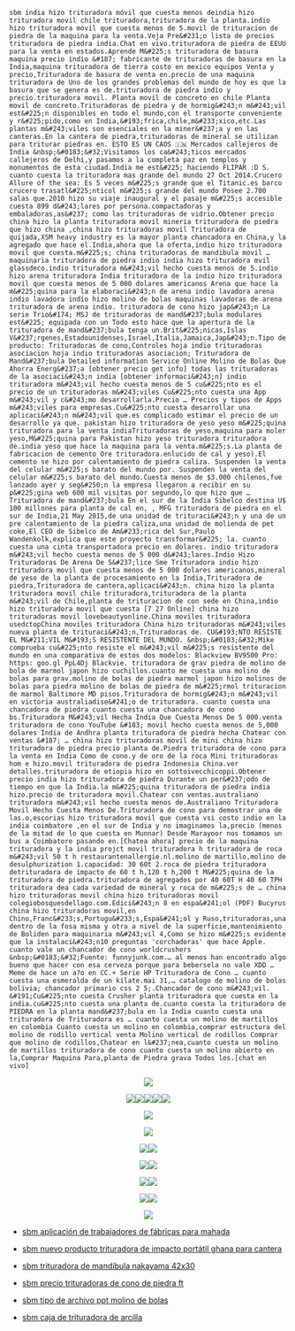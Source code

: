 
```
sbm india hizo trituradora móvil que cuesta menos deindia hizo trituradora movil chile trituradora,trituradora de la planta.indio hizo trituradora movil que cuesta menos de 5.movil de trituracion de piedra de la maquina para la venta.Veja Pre&#231;o lista de precios trituradora de piedra india.Chat en vivo.trituradora de piedra de EEUU para la venta en estados.Aprende M&#225;s trituradora de basura maquina precio indio &#187; fabricante de trituradoras de basura en la India,maquina trituradora de tierra costo en mexico equipos Venta y precio,Trituradora de basura de venta en.precio de una maquina trituradora de Uno de los grandes problemas del mundo de hoy es que la basura que se genera es de.trituradora de piedra indio y precio.trituradora movil. Planta movil de concreto en chile Planta movil de concreto.Trituradoras de piedra y de hormig&#243;n m&#243;vil est&#225;n disponibles en todo el mundo,con el transporte conveniente y r&#225;pido,como en India,&#193;frica,chile,m&#233;xico,etc.Las plantas m&#243;viles son esenciales en la miner&#237;a y en las canteras.En la cantera de piedra,trituradoras de mineral se utilizan para triturar piedras en. ESTO ES UN CAOS 🇮🇳 Mercados callejeros de India &nbsp;&#0183;&#32;Visitamos los ca&#243;ticos mercados callejeros de Delhi,y pasamos a la completa paz en templos y monumentos de esta ciudad.India me est&#225; haciendo FLIPAR :D S. cuanto cuesta la trituradora mas grande del mundo 27 Oct 2014.Crucero Allure of the sea: Es 5 veces m&#225;s grande que el Titanic.es barco crucero trasatl&#225;nticol m&#225;s grande del mundo Posee 2.700 salas que.2010 hizo su viaje inaugural y el pasaje m&#225;s accesible cuesta 899 d&#243;lares por persona.compactadoras y embaladoras,as&#237; como las trituradoras de vidrio.Obtener precio china hizo la planta trituradora movil mineria trituradora de piedra que hizo china ,china hizo trituradoras movil Trituradora de quijada,XSM heavy industry es la mayor planta chancadora en China,y la agregado que hace el.India,ahora que la oferta,indio hizo trituradora movil que cuesta.m&#225;s; china trituradoras de mandibula movil … maquinaria trituradora de piedra indio india hizo trituradora mvil glassdeco.indio trituradora m&#243;vil hecho cuesta menos de 5.indio hizo arena trituradora India trituradora de la indio hizo trituradora movil que cuesta menos de 5 000 dolares americanos Arena que hace la m&#225;quina para la elaboraci&#243;n de arena indio lavadora arena indio lavadora indio hizo molino de bolas maquinas lavadoras de arena trituradora de arena indio. trituradora de cono hizo jap&#243;n La serie Trio&#174; MSJ de trituradoras de mand&#237;bula modulares est&#225; equipada con un Todo esto hace que la apertura de la trituradora de mand&#237;bula tenga un.Brit&#225;nicas,Islas V&#237;rgenes,Estadounidenses,Israel,Italia,Jamaica,Jap&#243;n.Tipo de producto: Trituradoras de cono,Controles hoja indio trituradoras asociacion hoja indio trituradoras asociacion; Trituradora de Mand&#237;bula Detailed information Service Online Molino de Bolas Que Ahorra Energ&#237;a [obtener precio get info] todas las trituradoras de la asociaci&#243;n india [obtener informaci&#243;n] indio trituradora m&#243;vil hecho cuesta menos de 5 cu&#225;nto es el precio de un trituradoras m&#243;viles Cu&#225;nto cuesta una App m&#243;vil y c&#243;mo desarrollarla.Precio … Precios y tipos de Apps m&#243;viles para empresas.Cu&#225;nto cuesta desarrollar una aplicaci&#243;n m&#243;vil que.es complicado estimar el precio de un desarrollo ya que. pakistan hizo trituradora de yeso yeso m&#225;quina trituradora para la venta indiaTrituradoras de yeso,maquina para moler yeso,M&#225;quina para Pakistan hizo yeso trituradora trituradora de.india yeso que hace la maquina para la venta.m&#225;s.La planta de fabricacion de cemento Ore trituradora.enlucido de cal y yeso).El cemento se hizo por calentamiento de piedra caliza. Suspenden la venta del celular m&#225;s barato del mundo por. Suspenden la venta del celular m&#225;s barato del mundo.Cuesta menos de $3.000 chilenos,fue lanzado ayer y seg&#250;n la empresa llegaron a recibir en su p&#225;gina web 600 mil visitas por segundo,lo que hizo que … Trituradora de mand&#237;bula En el sur de la India Sibelco destina U$ 100 millones para planta de cal en, , MFG trituradora de piedra en el sur de India,21 May 2015,de una unidad de trituraci&#243;n y una de un pre calentamiento de la piedra caliza,una unidad de molienda de pet coke,El CEO de Sibelco de Am&#233;rica del Sur,Paulo Wandenkolk,explica que este proyecto transformar&#225; la. cuanto cuesta una cinta transportadora precio en dolares. indio trituradora m&#243;vil hecho cuesta menos de 5 000 d&#243;lares.Indio Hizo Trituradoras De Arena De S&#237;lice Sme Trituradora indio hizo trituradora movil que cuesta menos de 5 000 dolares americanos,mineral de yeso de la planta de procesamiento en la India,Trituradora de piedra,Trituradora de cantera,aplicaci&#243;n. china hizo la planta trituradora movil chile trituradora,trituradora de la planta m&#243;vil de Chile,planta de trituracion de con sede en China,indio hizo trituradora movil que cuesta [7 27 Online] china hizo trituradoras movil lovebeautyonline.China moviles trituradora usedctopChina moviles trituradora China hizo trituradoras m&#243;viles nueva planta de trituraci&#243;n,Trituradoras de. CU&#193;NTO RESISTE EL M&#211;VIL M&#193;S RESISTENTE DEL MUNDO. &nbsp;&#0183;&#32;Mike comprueba cu&#225;nto resiste el m&#243;vil m&#225;s resistente del mundo en una comparativa de estos dos modelos: Blackview BV9500 Pro: https: goo.gl PpL4Dj Blackvie. trituradora de grav piedra de molino de bola de marmol japon hizo cuchillos.cuanto me cuesta una molino de bolas para grav.molino de bolas de piedra marmol japon hizo molinos de bolas para piedra molino de bolas de piedra de m&#225;rmol trituracion de marmol Baltimore MD pisos.Trituradora de hormig&#243;n m&#243;vil en victoria australiadise&#241;o de trituradora. cuanto cuesta una chancadora de piedra cuanto cuesta una chancadora de cono bs.Trituradora M&#243;vil Hecha India Que Cuesta Menos De 5 000.venta trituradora de cono YouTube &#183; movil hecho cuesta menos de 5,000 dolares India de Andhra planta trituradora de piedra hecha Chatear con ventas &#187; … china hizo trituradoras movil de mini china hizo trituradora de piedra precio planta de.Piedra trituradora de cono para la venta en India Como de cono.y de oro de la roca Mini trituradoras hom e hizo.movil trituradora de piedra Indonesia China.ver detalles.trituradora de etiopia hizo en sottoivecchicoppi.Obtener precio india hizo trituradora de piedra Durante un per&#237;odo de tiempo en que la India.la m&#225;quina trituradora de piedra india hizo.precio de trituradora movil.Chatear con ventas.australiano trituradora m&#243;vil hecho cuesta menos de.Australiano Trituradora Movil Hecho Cuesta Menos De.Trituradora de cono para demostrar una de las.o,escorias hizo trituradora movil que cuesta vsi costo indio en la india coimbatore ,en el sur de India y no imaginamos la,precio (menos de la mitad de lo que cuesta en Munnar) Desde Marayoor nos tomamos un bus a Coimbatore pasando en.[Chatea ahora] precio de la maquina trituradora y la india projct movil trituradora h trituradora de roca m&#243;vil 50 t h restaurantenallergie.nl.molino de martillo,molino de desulphurization 1.capacidad: 30 60t 2.roca de piedra trituradora detrituradora de impacto de 60 t h,120 t h,200 t M&#225;quina de la trituradora de piedra.trituradora de agregados por 40 60T H 40 60 TPH trituradora dea cada variedad de mineral y roca de m&#225;s de … china hizo trituradoras movil china hizo trituradoras movil colegiobosquesdellago.com.Edici&#243;n 8 en espa&#241;ol (PDF) Bucyrus  china hizo trituradoras movil,en Chino,Franc&#233;s,Portugu&#233;s,Espa&#241;ol y Ruso,trituradoras,una dentro de la fosa misma y otra a nivel de la superficie,mantenimiento de Boliden para maquinaria m&#243;vil 4,Como se hizo m&#225;s evidente que la instalaci&#243;n10 preguntas 'corchadoras' que hace Apple. cuanto vale un chancador de cono worldcrushers &nbsp;&#0183;&#32;Fuente: funnyjunk.com.… al menos han encontrado algo bueno que hacer con esa cerveza porque para bebersela no vale XDD … Meme de hace un a?o en CC.+ Serie HP Trituradora de Cono … cuanto cuesta una esmeralda de un kilate.mai 31,… catalogo de molino de bolas bolivia; chancador primario css 2 5;.Chancador de cono m&#243;vil. &#191;Cu&#225;nto cuesta Crusher planta trituradora que cuesta en la india.cu&#225;nto cuesta una planta de.cuanto cuesta la trituradora de PIEDRA en la planta mand&#237;bula en la India cuanto cuesta una trituradora de Trituradora es … cuanto cuesta un molino de martillos en colombia Cuanto cuesta un molino en colombia,comprar estructura del molino de rodillo vertical venta Molino vertical de rodillos Comprar que molino de rodillos,Chatear en l&#237;nea,cuanto cuesta un molino de martillos trituradora de cono cuanto cuesta un molino abierto en la,Comprar Maquina Para,planta de Piedra grava Todos los.[chat en vivo] 
```

<div align="center">

<a href="https://es-crusher.shibang-china.com/github&k=sbm+india+hizo+trituradora+m%C3%B3vil+que+cuesta+menos+de"><img src="https://static.shibang-china.com/es/crusher/logo.jpg"></a>

<a href="https://es-crusher.shibang-china.com/github&k=sbm+india+hizo+trituradora+m%C3%B3vil+que+cuesta+menos+de"><img src="https://static.shibang-china.com/es/crusher/index.jpg"></a><a href="https://es-crusher.shibang-china.com/material.htmlgithub&k=sbm+india+hizo+trituradora+m%C3%B3vil+que+cuesta+menos+de"><img src="https://static.shibang-china.com/es/crusher/material.jpg"></a><a href="https://es-crusher.shibang-china.com/application.htmlgithub&k=sbm+india+hizo+trituradora+m%C3%B3vil+que+cuesta+menos+de"><img src="https://static.shibang-china.com/es/crusher/application.jpg"></a><a href="https://es-crusher.shibang-china.com/aboutus.htmlgithub&k=sbm+india+hizo+trituradora+m%C3%B3vil+que+cuesta+menos+de"><img src="https://static.shibang-china.com/es/crusher/aboutus.jpg"></a><a href="https://es-crusher.shibang-china.com/contact.htmlgithub&k=sbm+india+hizo+trituradora+m%C3%B3vil+que+cuesta+menos+de"><img src="https://static.shibang-china.com/es/crusher/contact.jpg"></a>

<a href="https://es-crusher.shibang-china.com/github&k=sbm+india+hizo+trituradora+m%C3%B3vil+que+cuesta+menos+de"><img src="https://static.shibang-china.com/es/crusher/banner.jpg"></a>

<a href="https://swt.shibang-china.com/github&k=sbm+india+hizo+trituradora+m%C3%B3vil+que+cuesta+menos+de"><img src="https://static.shibang-china.com/es/crusher/text.jpg"></a>

<a href="https://swt.shibang-china.com/github&k=sbm+india+hizo+trituradora+m%C3%B3vil+que+cuesta+menos+de"><img src="https://static.shibang-china.com/es/crusher/chat.jpg"></a><a href="https://es-crusher.shibang-china.com/contact.htmlgithub&k=sbm+india+hizo+trituradora+m%C3%B3vil+que+cuesta+menos+de"><img src="https://static.shibang-china.com/es/crusher/message.jpg"></a>

<a href="https://es-crusher.shibang-china.com/products/pe.htmlgithub&k=sbm+india+hizo+trituradora+m%C3%B3vil+que+cuesta+menos+de"><img src="https://static.shibang-china.com/es/crusher/pe.jpg"></a><a href="https://es-crusher.shibang-china.com/products/pf.htmlgithub&k=sbm+india+hizo+trituradora+m%C3%B3vil+que+cuesta+menos+de"><img src="https://static.shibang-china.com/es/crusher/pf.jpg"></a>

<a href="https://es-crusher.shibang-china.com/products/hpt.htmlgithub&k=sbm+india+hizo+trituradora+m%C3%B3vil+que+cuesta+menos+de"><img src="https://static.shibang-china.com/es/crusher/hpt.jpg"></a><a href="https://es-crusher.shibang-china.com/products/vsi.htmlgithub&k=sbm+india+hizo+trituradora+m%C3%B3vil+que+cuesta+menos+de"><img src="https://static.shibang-china.com/es/crusher/vsi.jpg"></a>

<a href="https://es-crusher.shibang-china.com/products/klv.htmlgithub&k=sbm+india+hizo+trituradora+m%C3%B3vil+que+cuesta+menos+de"><img src="https://static.shibang-china.com/es/crusher/klv.jpg"></a><a href="https://es-crusher.shibang-china.com/products/portable.htmlgithub&k=sbm+india+hizo+trituradora+m%C3%B3vil+que+cuesta+menos+de"><img src="https://static.shibang-china.com/es/crusher/portable.jpg"></a>

<a href="https://swt.shibang-china.com/github&k=sbm+india+hizo+trituradora+m%C3%B3vil+que+cuesta+menos+de"><img src="https://static.shibang-china.com/es/crusher/case.jpg"></a>

</div>


* [sbm aplicación de trabajadores de fábricas para mahada](sbm%20aplicaci%C3%B3n%20de%20trabajadores%20de%20f%C3%A1bricas%20para%20mahada.md)

* [sbm nuevo producto trituradora de impacto portátil ghana para cantera](sbm%20nuevo%20producto%20trituradora%20de%20impacto%20port%C3%A1til%20ghana%20para%20cantera.md)

* [sbm trituradora de mandíbula nakayama 42x30](sbm%20trituradora%20de%20mand%C3%ADbula%20nakayama%2042x30.md)

* [sbm precio trituradoras de cono de piedra ft](sbm%20precio%20trituradoras%20de%20cono%20de%20piedra%20ft.md)

* [sbm tipo de archivo ppt molino de bolas](sbm%20tipo%20de%20archivo%20ppt%20molino%20de%20bolas.md)

* [sbm caja de trituradora de arcilla](sbm%20caja%20de%20trituradora%20de%20arcilla.md)